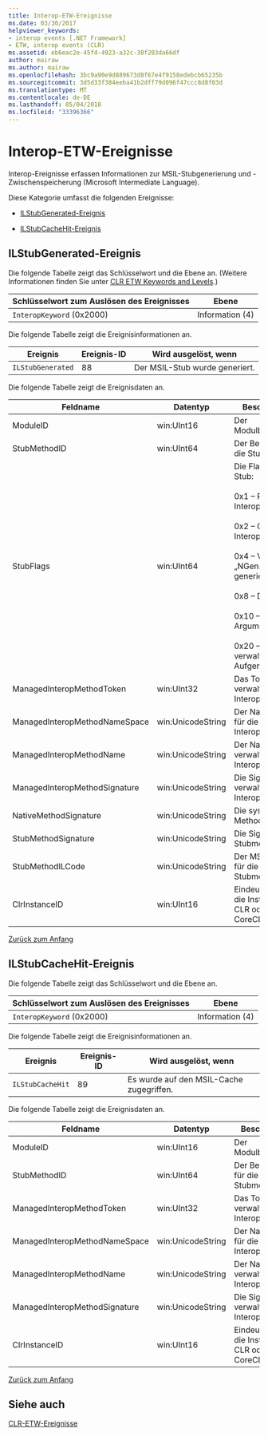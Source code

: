```yaml
---
title: Interop-ETW-Ereignisse
ms.date: 03/30/2017
helpviewer_keywords:
- interop events [.NET Framework]
- ETW, interop events (CLR)
ms.assetid: eb6eac2e-45f4-4923-a32c-38f203da66df
author: mairaw
ms.author: mairaw
ms.openlocfilehash: 3bc9a90e9d889673d8f67e4f9158edebcb65235b
ms.sourcegitcommit: 3d5d33f384eeba41b2dff79d096f47ccc8d8f03d
ms.translationtype: MT
ms.contentlocale: de-DE
ms.lasthandoff: 05/04/2018
ms.locfileid: "33396366"
---
```

# <a name="interop-etw-events"></a>Interop-ETW-Ereignisse
<a name="top"></a> Interop-Ereignisse erfassen Informationen zur MSIL-Stubgenerierung und -Zwischenspeicherung (Microsoft Intermediate Language).  
  
 Diese Kategorie umfasst die folgenden Ereignisse:  
  
-   [ILStubGenerated-Ereignis](#ilstubgenerated_event)  
  
-   [ILStubCacheHit-Ereignis](#ilstubcachehit_event)  
  
<a name="ilstubgenerated_event"></a>   
## <a name="ilstubgenerated-event"></a>ILStubGenerated-Ereignis  
 Die folgende Tabelle zeigt das Schlüsselwort und die Ebene an. (Weitere Informationen finden Sie unter [CLR ETW Keywords and Levels](../../../docs/framework/performance/clr-etw-keywords-and-levels.md).)  
  
|Schlüsselwort zum Auslösen des Ereignisses|Ebene|  
|-----------------------------------|-----------|  
|`InteropKeyword` (0x2000)|Information (4)|  
  
 Die folgende Tabelle zeigt die Ereignisinformationen an.  
  
|Ereignis|Ereignis-ID|Wird ausgelöst, wenn|  
|-----------|--------------|-----------------|  
|`ILStubGenerated`|88|Der MSIL-Stub wurde generiert.|  
  
 Die folgende Tabelle zeigt die Ereignisdaten an.  
  
|Feldname|Datentyp|Beschreibung|  
|----------------|---------------|-----------------|  
|ModuleID|win:UInt16|Der Modulbezeichner.|  
|StubMethodID|win:UInt64|Der Bezeichner für die Stubmethode.|  
|StubFlags|win:UInt64|Die Flags für den Stub:<br /><br /> 0x1 – Reverse-Interop.<br /><br /> 0x2 – COM-Interop.<br /><br /> 0x4 – Von „NGen.exe“ generierter Stub.<br /><br /> 0x8 – Delegat.<br /><br /> 0x10 – Variables Argument.<br /><br /> 0x20 – Nicht verwalteter Aufgerufener.|  
|ManagedInteropMethodToken|win:UInt32|Das Token für die verwaltete Interop-Methode.|  
|ManagedInteropMethodNameSpace|win:UnicodeString|Der Namespace für die verwaltete Interop-Methode.|  
|ManagedInteropMethodName|win:UnicodeString|Der Name der verwalteten Interop-Methode.|  
|ManagedInteropMethodSignature|win:UnicodeString|Die Signatur der verwalteten Interop-Methode.|  
|NativeMethodSignature|win:UnicodeString|Die systemeigene Methodensignatur.|  
|StubMethodSignature|win:UnicodeString|Die Signatur der Stubmethode.|  
|StubMethodILCode|win:UnicodeString|Der MSIL-Code für die Stubmethode.|  
|ClrInstanceID|win:UInt16|Eindeutige ID für die Instanz von CLR oder CoreCLR.|  
  
 [Zurück zum Anfang](#top)  
  
<a name="ilstubcachehit_event"></a>   
## <a name="ilstubcachehit-event"></a>ILStubCacheHit-Ereignis  
 Die folgende Tabelle zeigt das Schlüsselwort und die Ebene an.  
  
|Schlüsselwort zum Auslösen des Ereignisses|Ebene|  
|-----------------------------------|-----------|  
|`InteropKeyword` (0x2000)|Information (4)|  
  
 Die folgende Tabelle zeigt die Ereignisinformationen an.  
  
|Ereignis|Ereignis-ID|Wird ausgelöst, wenn|  
|-----------|--------------|-----------------|  
|`ILStubCacheHit`|89|Es wurde auf den MSIL-Cache zugegriffen.|  
  
 Die folgende Tabelle zeigt die Ereignisdaten an.  
  
|Feldname|Datentyp|Beschreibung|  
|----------------|---------------|-----------------|  
|ModuleID|win:UInt16|Der Modulbezeichner.|  
|StubMethodID|win:UInt64|Der Bezeichner für die Stubmethode.|  
|ManagedInteropMethodToken|win:UInt32|Das Token für die verwaltete Interop-Methode.|  
|ManagedInteropMethodNameSpace|win:UnicodeString|Der Namespace für die verwaltete Interop-Methode.|  
|ManagedInteropMethodName|win:UnicodeString|Der Name der verwalteten Interop-Methode.|  
|ManagedInteropMethodSignature|win:UnicodeString|Die Signatur der verwalteten Interop-Methode.|  
|ClrInstanceID|win:UInt16|Eindeutige ID für die Instanz von CLR oder CoreCLR.|  
  
 [Zurück zum Anfang](#top)  
  
## <a name="see-also"></a>Siehe auch  
 [CLR-ETW-Ereignisse](../../../docs/framework/performance/clr-etw-events.md)
